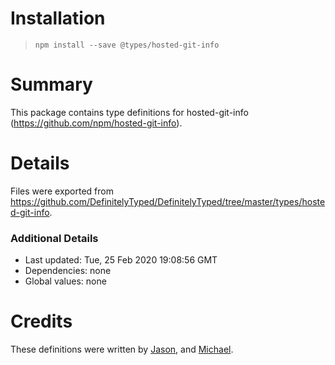 # Installation
> `npm install --save @types/hosted-git-info`

# Summary
This package contains type definitions for hosted-git-info (https://github.com/npm/hosted-git-info).

# Details
Files were exported from https://github.com/DefinitelyTyped/DefinitelyTyped/tree/master/types/hosted-git-info.

### Additional Details
 * Last updated: Tue, 25 Feb 2020 19:08:56 GMT
 * Dependencies: none
 * Global values: none

# Credits
These definitions were written by [Jason](https://github.com/OiyouYeahYou), and [Michael](https://github.com/Ovyerus).
